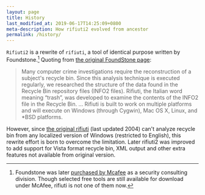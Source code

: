 ```yaml
---
layout: page
title: History
last_modified_at: 2019-06-17T14:25:09+0800
meta-description: How rifiuti2 evolved from ancestor
permalink: /history/
---
```


`Rifiuti2` is a rewrite of `rifiuti`, a tool of identical purpose written
by Foundstone.[^1] Quoting from [the original FoundStone page][1]:

> Many computer crime investigations require the reconstruction of
> a subject's recycle bin. Since this analysis technique is executed
> regularly, we researched the structure of the data found in the Recycle
> Bin repository files (INFO2 files). Rifiuti, the Italian word meaning
> &ldquo;trash&rdquo;, was developed to examine the contents of the INFO2 file in
> the Recycle Bin. &hellip; Rifiuti is built to work on multiple platforms
> and will execute on Windows (through Cygwin), Mac OS X, Linux, and
> \*BSD platforms.

However, since [the original rifiuti][3] (last updated 2004) can't analyze
recycle bin from any localized version of Windows (restricted to
English), this rewrite effort is born to overcome the limitation. Later
rifiuti2 was improved to add support for Vista format recycle bin, XML
output and other extra features not available from original version.

[^1]: Foundstone was later [purchased by Mcafee][4] as a security consulting
      division. Though selected free tools are still available for download
      under McAfee, rifiuti is not one of them now.

[1]: https://web.archive.org/web/20101121070625/http://www.foundstone.com/us/resources/proddesc/rifiuti.htm
[2]: http://www.foundstone.com/
[3]: https://sourceforge.net/projects/odessa/files/
[4]: https://www.mcafee.com/enterprise/en-us/services/foundstone-services.html
